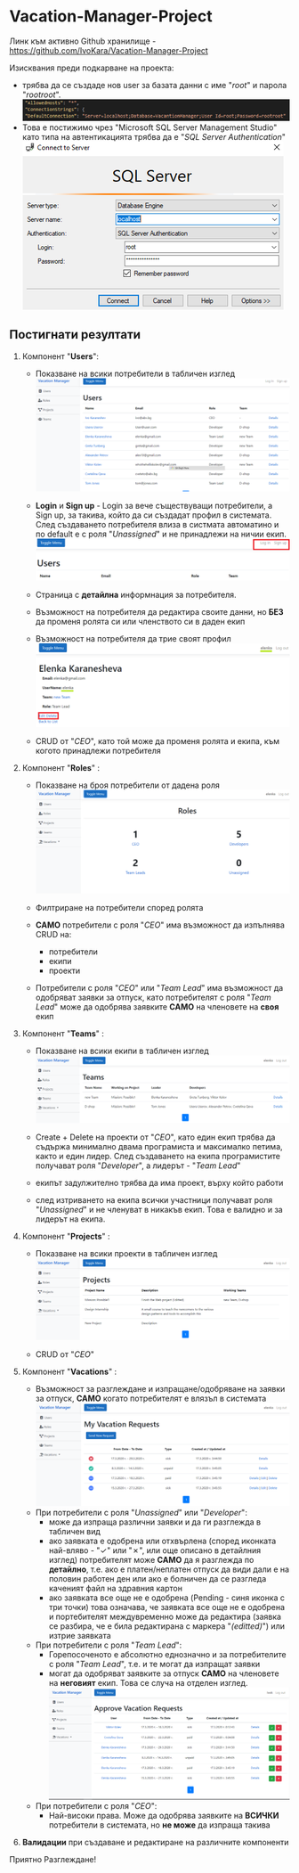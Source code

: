 
# Vacation-Manager-Project

Линк към активно Github хранилище - https://github.com/IvoKara/Vacation-Manager-Project

Изисквания преди подкарване на проекта:
 - трябва да се създаде нов user за базата данни с име "*root*" и парола "*rootroot*". 
![Connection String](./Web/wwwroot/img/ConnectionString.PNG)
 - Това е постижимо чрез  "Microsoft SQL Server Management Studio" като типа на автентикацията трябва да е "*SQL Server Authentication*"<br />
 ![sql auth](./Web/wwwroot/img/AuthMSSQL.PNG)

## Постигнати резултати 
 1. Компонент "**Users**":
	 - Показване на всики потребители в табличен изглед
	 ![Users](./Web/wwwroot/img/notLogged.PNG)
	 
	 -  **Login** и **Sign up** - Login за вече съществуващи потребители, а Sign up, за такива, който да си създадат профил в системата. След създаването потребителя влиза в систмата автоматино и по default е с роля "*Unassigned*" и не принадлежи на ничии екип.
	 ![Login Signup](./Web/wwwroot/img/LoginSignup.PNG)
	 
	 - Страница с **детайлна** информнация за потребителя. 
	 - Възможност на потребителя да редактира своите данни, но **БЕЗ** да променя ролята си или членството си в даден екип
	 - Възможност на потребителя да трие своят профил 
	 ![User Edit](./Web/wwwroot/img/userEdit.PNG)
	 
	 - CRUD от "*CEO*", като той може да променя ролята и екипа, към когото принадлежи потребителя
	 
 2. Компонент "**Roles**" :
	 - Показване на броя потребители от дадена роля
	 ![Roles](./Web/wwwroot/img/Roles.PNG)
	 
	 - Филтриране на потребители според ролята
	 - **САМО** потребители с роля "*CEO*" има възможност да изпълнява CRUD на:
		 - потребители
		 - екипи
		 - проекти
	-  Потребители с роля "*CEO*" или "*Team Lead*" има възможност да одобряват заявки за отпуск, като потребителят с роля "*Team Lead*"  може да одобрява заявките **САМО** на членовете на **своя** екип
	
3. Компонент "**Teams**" :
	- Показване на всики екипи в табличен изглед
	![Teams](./Web/wwwroot/img/Teams.PNG)
	
	- Create + Delete на проекти от "*CEO*", като един екип трябва да съдържа минимално двама програмиста и максималко петима, както и един лидер. След създаването на екипа програмистите получават роля "*Developer*", а лидерът - "*Team Lead*"  
	- екипът задулжително трябва да има проект, върху който работи 
	- след изтриването на екипа всички участници получават роля "*Unassigned*" и не членуват в никакъв екип. Това е валидно и за лидерът на екипа.
	
4. Компонент "**Projects**" :
	- Показване на всики проекти в табличен изглед
	![Projects](./Web/wwwroot/img/Projects.PNG)
	
	- CRUD от "*CEO*"
	
5. Компонент "**Vacations**" :
	- Възможност за разглеждане и изпращане/одобряване на заявки за отпуск, **САМО** когато потребителят е влязъл в системата
	![Vacation Request](./Web/wwwroot/img/VacationRequest.PNG)
	- При потребители с роля "*Unassigned*" или "*Developer*":
		- може да изпраща различни заявки и да ги разглежда в табличен вид 
		- ако заявката е одобрена или отхвърлена (според иконката най-вляво - "✓" или "✗", или още описано в детайлния изглед) потребителят може **САМО** да я разглежда по **детайлно**, т.е. ако е платен/неплатен отпуск да види дали е на половин работен ден или ако е болничен да се разгледа каченият файл на здравния картон
		- ако заявката все още не е одобрена (Pending - синя иконка с три точки) това означава, че заявката все още не е одобрена и портебителят междувременно може да редактира (заявка се разбира, че е била редактирана с маркера "*(editted)*") или изтрие заявката
	- При потребители с роля "*Team Lead*":
		- Горепосоченото е абсолютно еднозначно и за потребителите с роля  "*Team Lead*", т.е. и те могат да изпращат заявки
		- могат да одобряват заявките за отпуск **САМО** на членовете на **неговият** екип. Това се случа на отделен изглед.
	![Approve Request](./Web/wwwroot/img/ApproveReq.PNG)
	- При потребители с роля "*CEO*":
		- Най-високи права. Може да одобрява заявките на **ВСИЧКИ** потребители в системата, но **не може** да изпраща такива

6. **Валидации** при създаване и редактиране на различните компоненти

Приятно Разглеждане!
